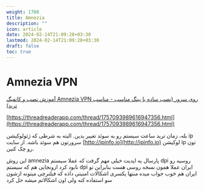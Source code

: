 ```yaml
---
weight: 1700
title: Amnezia
description: ""
icon: article
date: 2024-02-14T21:09:28+03:30
lastmod: 2024-02-14T21:09:28+03:30
draft: false
toc: true
---
```

# Amnezia VPN

[آموزش نصب و کانفیگ Amnezia VPN روی سرور (نصب ساده با پینگ مناسب - مناسب ترید)](https://www.youtube.com/watch?v=JIgMNK_oQYk)

[https://threadreaderapp.com/thread/1757093989616947356.html](https://threadreaderapp.com/thread/1757093989616947356.html)

بله، زمان ترید ساعت سیستم رو به سوئد تغییر بدین. البته به شرطی که ژئولوکیشن ip سرورتون هم سوئد باشه. از سایت [http://ipinfo.io](http://ipinfo.io) لوکیشن ip تون رو چک کنین.

  

این روش amnezia پارسال یه اپدیت خیلی مهم گرفت که عملا سیستم dpi روسیه رو نابود کرد ازونجایی هم که سیستم dpi ایران عملا همون نسخه روسی هست بنابراین تو ایران هم خوب جواب میده منتها یکسری اشکالات امنیتی داذه که فیلترچی میتونه ازشون سو استفاده کنه ولی اون اشکالاتم میشه حل کرد
